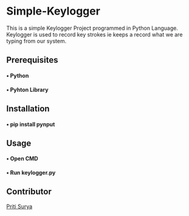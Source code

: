 <h1>Simple-Keylogger</h1> 

This is a simple Keylogger Project programmed in Python Language.
Keylogger is used to record key strokes ie keeps a record what we are typing from our system.

<h2>Prerequisites</h2>
 <h4>&bull; Python</h4>
 <h4>&bull; Pyhton Library</h4>

<h2>Installation</h2>
 <h4>&bull; pip install pynput</h4>

 <h2>Usage</h2>
  <h4>&bull; Open CMD</h4>
  <h4>&bull; Run keylogger.py</h4>

 <h2>Contributor</h2> 
   <a href="www.linkedin.com/in/priti-surya-613022229">Priti Surya</a>
  
  

